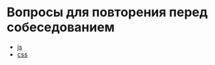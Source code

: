 <h1>Вопросы для повторения перед собеседованием</h1>

<ul>
    <li>
        <a href="js/js.html">js</a>
    </li>
    <li>
        <a href="">css</a>
    </li>
</ul>